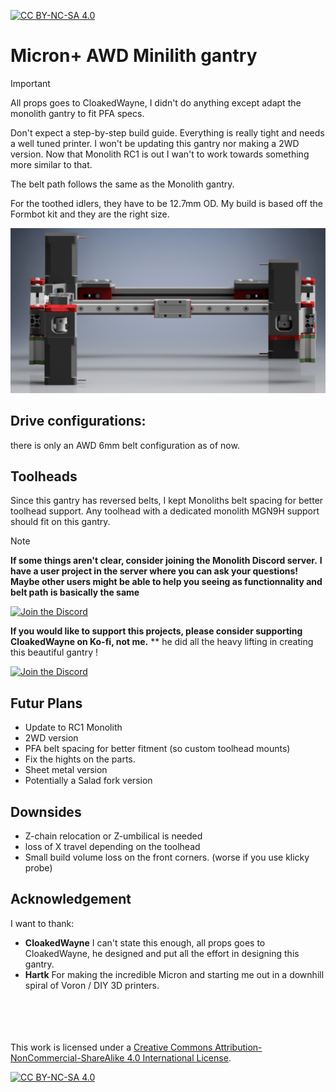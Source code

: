 [![CC BY-NC-SA 4.0][cc-by-nc-sa-shield]][cc-by-nc-sa]

# Micron+ AWD Minilith gantry
> [!IMPORTANT]
> All props goes to CloakedWayne, I didn't do anything except adapt the monolith gantry to fit PFA specs.
> 
> Don't expect a step-by-step build guide. Everything is really tight and needs a well tuned printer.
> I won't be updating this gantry nor making a 2WD version. Now that Monolith RC1 is out I wan't to work towards
> something more similar to that.
>
> The belt path follows the same as the Monolith gantry.
>
> For the toothed idlers, they have to be 12.7mm OD. My build is based off the Formbot kit and they are the right size.

![1](Images/Front_view.png)

## Drive configurations:
there is only an AWD 6mm belt configuration as of now.

## Toolheads
Since this gantry has reversed belts, I kept Monoliths belt spacing for better toolhead support.
Any toolhead with a dedicated monolith MGN9H support should fit on this gantry. 

> [!NOTE]
> **If some things aren't clear, consider joining the Monolith Discord server.**
> **I have a user project in the server where you can ask your questions!**
> **Maybe other users might be able to help you seeing as functionnality and belt path is basically the same**
>
> [![Join the Discord](https://discord.com/api/guilds/1227971059764953230/widget.png?style=banner3)](https://discord.gg/JanBKxAzDz)
>
> **If you would like to support this projects, please consider supporting CloakedWayne on Ko-fi, not me.**
> ** he did all the heavy lifting in creating this beautiful gantry !
>
> [![Join the Discord](https://github.com/CloakedWayne/Monolith_Gantry_V2-VT/blob/main/Images/kofi_short_button_white.png)](https://ko-fi.com/cloakedwayne)

## Futur Plans
- Update to RC1 Monolith
- 2WD version
- PFA belt spacing for better fitment (so custom toolhead mounts)
- Fix the hights on the parts.
- Sheet metal version
- Potentially a Salad fork version 

## Downsides
- Z-chain relocation or Z-umbilical is needed
- loss of X travel depending on the toolhead
- Small build volume loss on the front corners. (worse if you use klicky probe)

## Acknowledgement
I want to thank:
- **CloakedWayne** I can't state this enough, all props goes to CloakedWayne, he designed and put all the effort in designing this gantry.
- **Hartk** For making the incredible Micron and starting me out in a downhill spiral of Voron / DIY 3D printers. 

<br/><br/><br/><br/>
This work is licensed under a
[Creative Commons Attribution-NonCommercial-ShareAlike 4.0 International License][cc-by-nc-sa].

[![CC BY-NC-SA 4.0][cc-by-nc-sa-image]][cc-by-nc-sa]

[cc-by-nc-sa]: http://creativecommons.org/licenses/by-nc-sa/4.0/
[cc-by-nc-sa-image]: https://licensebuttons.net/l/by-nc-sa/4.0/88x31.png
[cc-by-nc-sa-shield]: https://img.shields.io/badge/License-CC%20BY--NC--SA%204.0-lightgrey.svg

